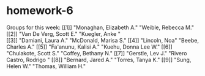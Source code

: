 # homework-6

Groups for this week:
[[1]] "Monaghan, Elizabeth A." "Weible, Rebecca M."    
[[2]] "Van De Verg, Scott E." "Kuegler, Anke "       
[[3]] "Damiani, Laura A."   "McDonald, Marisa S."
[[4]] "Lincoln, Noa"      "Beebe, Charles A."
[[5]] "Fa'anunu, Kalisi A." "Kuehu, Donna Lee W."
[[6]] "Chulakote, Scott S." "Coffey, Bethany N." 
[[7]] "Gerstle, Lev J."         "Rivero Castro, Rodrigo "
[[8]] "Bernard, Jared A." "Torres, Tanya K." 
[[9]] "Sung, Helen W."     "Thomas, William H."
